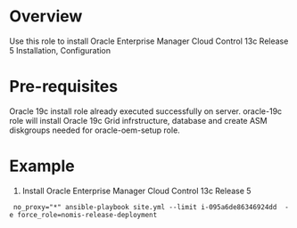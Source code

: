 # Overview

Use this role to install Oracle Enterprise Manager Cloud Control 13c Release 5 Installation, Configuration 

# Pre-requisites

Oracle 19c install role already executed successfully on server. oracle-19c role will install Oracle 19c Grid infrstructure, database and create ASM diskgroups needed for oracle-oem-setup role. 


# Example

1. Install Oracle Enterprise Manager Cloud Control 13c Release 5

```
 no_proxy="*" ansible-playbook site.yml --limit i-095a6de86346924dd  -e force_role=nomis-release-deployment
```
